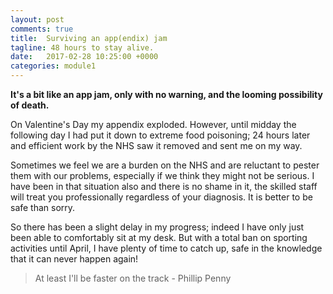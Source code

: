 ```yaml
---
layout: post
comments: true
title:  Surviving an app(endix) jam
tagline: 48 hours to stay alive.
date:   2017-02-28 10:25:00 +0000
categories: module1
---
```


**It's a bit like an app jam, only with no warning, and the looming possibility of death.**

On Valentine's Day my appendix exploded. However, until midday the following day I had put it down to extreme food poisoning; 24 hours later and efficient work by the NHS saw it removed and sent me on my way.

Sometimes we feel we are a burden on the NHS and are reluctant to pester them with our problems, especially if we think they might not be serious. I have been in that situation also and there is no shame in it, the skilled staff will treat you professionally regardless of your diagnosis. It is better to be safe than sorry.

So there has been a slight delay in my progress; indeed I have only just been able to comfortably sit at my desk. But with a total ban on sporting activities until April, I have plenty of time to catch up, safe in the knowledge that it can never happen again!

> At least I'll be faster on the track - Phillip Penny
